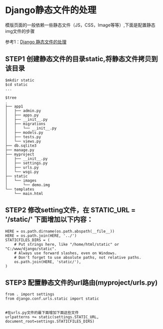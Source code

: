 # Django静态文件的处理

模版页面的一般依赖一些静态文件（JS，CSS，Image等等）,下面是配置静态img文件的步骤

参考1：[Django 静态文件的处理](https://segmentfault.com/a/1190000004232816)


## STEP1 创建静态文件的目录static,将静态文件拷贝到该目录

	$mkdir static
	$cd static
    ...

	$tree
	.
	├── app1
	│   ├── admin.py
	│   ├── apps.py
	│   ├── __init__.py
	│   ├── migrations
	│   │   └── __init__.py
	│   ├── models.py
	│   ├── tests.py
	│   └── views.py
	├── db.sqlite3
	├── manage.py
	├── myproject
	│   ├── __init__.py
	│   ├── settings.py
	│   ├── urls.py
	│   └── wsgi.py
	├── static
	│   └── images
	│       └── demo.img
	└── templates
	    └── main.html
 
 ## STEP2 修改setting文件，在 STATIC_URL = '/static/' 下面增加以下内容：

	HERE = os.path.dirname(os.path.abspath(__file__))
	HERE = os.path.join(HERE, '../')
	STATICFILES_DIRS = (
	    # Put strings here, like "/home/html/static" or "C:/www/django/static".
	    # Always use forward slashes, even on Windows.
	    # Don't forget to use absolute paths, not relative paths.
	    os.path.join(HERE, 'static/'),
	)

## STEP3 配置静态文件的url路由(myproject/urls.py)

    from . import settings
    from django.conf.urls.static import static


    #在urls.py文件的最下面增加下面这些文件
    urlpatterns += static(settings.STATIC_URL, document_root=settings.STATICFILES_DIRS)
